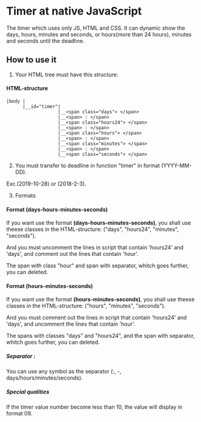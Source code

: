 Timer at native JavaScript
=========================
The timer which uses only JS, HTML and CSS.
It can dynamic show the days, hours, minutes and seconds, or hours(more than 24 hours), minutes and seconds until the deadline. 

How to use it
---------------
1) Your HTML tree must have this structure:

#### HTML-structure

    |body |
          |__id="timer"|
                       |__<span class="days"> </span>
                       |__<span> : </span>
                       |__<span class="hours24"> </span>
                       |__<span> : </span>                       
                       |__<span class="hours"> </span>
                       |__<span> : </span>                       
                       |__<span class="minutes"> </span>
                       |__<span> : </span>                       
                       |__<span class="seconds"> </span>
        
2) You must transfer to deadline in function "timer" in format (YYYY-MM-DD).

Exc.(2019-10-28) or (2018-2-3).

3) Formats
#### Format (days-hours-minutes-seconds)

If you want use the format **(days-hours-minutes-seconds)**, you shall use theese classes in the HTML-structure: ("days", "hours24", "minutes", "seconds").

And you must uncomment the lines in script that contain 'hours24' and 'days', and comment out the lines that contain 'hour'.

The span with class "hour" and span with separator, whitch goes further, you can deleted.

#### Format (hours-minutes-seconds)

If you want use the format **(hours-minutes-seconds)**, you shall use theese classes in the HTML-structure: ("hours", "minutes", "seconds").

And you must comment out the lines in script that contain 'hours24' and 'days', and uncomment the lines that contain 'hour'.

The spans with classes "days" and "hours24", and the span with separator, whitch goes further, you can deleted.

##### Separator **:**

You can use any symbol as the separator (:, -, days/hours/minutes/seconds).

##### Special qualities

If the timer value number become less than 10, the value will display in format 09.